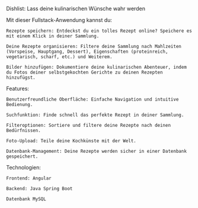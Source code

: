 Dishlist: Lass deine kulinarischen Wünsche wahr werden

Mit dieser Fullstack-Anwendung kannst du:

    Rezepte speichern: Entdeckst du ein tolles Rezept online? Speichere es mit einem Klick in deiner Sammlung.

    Deine Rezepte organisieren: Filtere deine Sammlung nach Mahlzeiten (Vorspeise, Hauptgang, Dessert), Eigenschaften (proteinreich, vegetarisch, scharf, etc.) und Weiterem.

    Bilder hinzufügen: Dokumentiere deine kulinarischen Abenteuer, indem du Fotos deiner selbstgekochten Gerichte zu deinen Rezepten hinzufügst.

Features:

    Benutzerfreundliche Oberfläche: Einfache Navigation und intuitive Bedienung.

    Suchfunktion: Finde schnell das perfekte Rezept in deiner Sammlung.

    Filteroptionen: Sortiere und filtere deine Rezepte nach deinen Bedürfnissen.

    Foto-Upload: Teile deine Kochkünste mit der Welt.

    Datenbank-Management: Deine Rezepte werden sicher in einer Datenbank gespeichert.

Technologien:

    Frontend: Angular

    Backend: Java Spring Boot

    Datenbank MySQL
